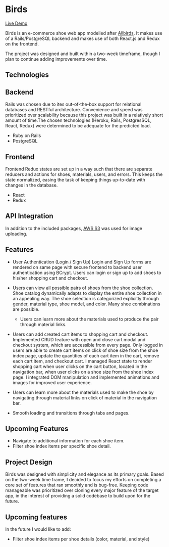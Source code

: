 # Birds

[Live Demo][heroku]

[heroku]: https://allbirdsclone.herokuapp.com/

Birds is an e-commerce shoe web app modelled after [Allbirds](https://www.allbirds.com/). It makes use of a Rails/PostgreSQL backend and makes use of both React.js and Redux on the frontend.

The project was designed and built within a two-week timeframe, though I plan to continue adding improvements over time.

## Technologies
## Backend
Rails was chosen due to ites out-of-the-box support for relational databases and RESTful architecture. Convenience and speed was prioritized over scalability because this project was built in a relatively short amount of time.The chosen technologies (Heroku, Rails, PostgresSQL, React, Redux) were determined to be adequate for the predicted load.

* Ruby on Rails
* PostgreSQL

## Frontend
Frontend Redux states are set up in a way such that there are separate reducers and actions for shoes, materials, users, and errors. This keeps the state normalized, easing the task of keeping things up-to-date with changes in the database.

 * React
 * Redux

## API Integration
In addition to the included packages, [AWS S3](https://aws.amazon.com/) was used for image uploading.

## Features
* User Authentication (Login / Sign Up)
Login and Sign Up forms are rendered on same page with secure frontend to backend user authentication using BCrypt. Users can login or sign up to add shoes to his/her shopping cart and checkout.

* Users can view all possible pairs of shoes from the shoe collection.
Shoe catalog dynamically adapts to display the entire shoe collection in an appealing way. The shoe selection is categorized explicitly through gender, material type, shoe model, and color. Many shoe combinations are possible.
  * Users can learn more about the materials used to produce the pair through material links.

* Users can add created cart items to shopping cart and checkout.
Implemented CRUD feature with open and close cart modal and checkout system, which are accessible from every page. Only logged in users are able to create cart items on click of shoe size from the shoe index page, update the quantities of each cart item in the cart, remove each cart item, and checkout cart. I managed React state to render shopping cart when user clicks on the cart button, located in the navigation bar, when user clicks on a shoe size from the shoe index page. I integrated DOM manipulation and implemented animations and images for improved user experience.

* Users can learn more about the materials used to make the shoe by navigating through material links on click of material in the navigation bar.

* Smooth loading and transitions through tabs and pages.

## Upcoming Features
  * Navigate to additional information for each shoe item.
  * Filter shoe index items per specific shoe detail.

## Project Design

Birds was designed with simplicity and elegance as its primary goals. Based on the two-week time frame, I decided to focus my efforts on completing a core set of features that ran smoothly and is bug-free. Keeping code manageable was prioritized over cloning every major feature of the target app, in the interest of providing a solid codebase to build upon for the future.

## Upcoming features

In the future I would like to add:
  * Filter shoe index items per shoe details (color, material, and style)


